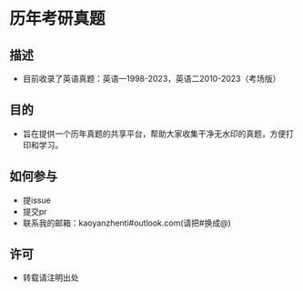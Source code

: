 # 历年考研真题
## 描述
- 目前收录了英语真题：英语一1998-2023，英语二2010-2023（考场版）

## 目的
- 旨在提供一个历年真题的共享平台，帮助大家收集干净无水印的真题，方便打印和学习。

## 如何参与
- 提issue
- 提交pr
- 联系我的邮箱：kaoyanzhenti#outlook.com(请把#换成@)

## 许可
- 转载请注明出处

